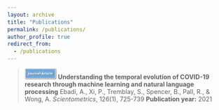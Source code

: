 ```yaml
---
layout: archive
title: "Publications"
permalink: /publications/
author_profile: true
redirect_from:
  - /publications
---
```


> <img src="/images/Journal.png" width="72" height="25"> __Understanding the temporal evolution of COVID-19 research through machine learning and natural language processing__
> Ebadi, A., Xi, P., Tremblay, S., Spencer, B., Pall, R., & Wong, A.
> _Scientometrics_, 126(1), 725-739
> __Publication year:__ 2021

